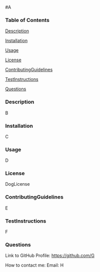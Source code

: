 #A

### Table of Contents
[Description](#desc)

[Installation](#install)

[Usage](#usage)

[License](#lic)

[ContributingGuidelines](#CG)

[TestInstructions](#TI)

[Questions](#Q)


<a id="desc"></a>
### Description
B

<a name="install"></a>
### Installation
C

<a name="usage"></a>
### Usage
D

<a name="lic"></a>
### License
DogLicense

<a name="CG"></a>
### ContributingGuidelines
E

<a name="TI"></a>
### TestInstructions
F

<a name="Q"></a>
### Questions
Link to GitHub Profile: https://github.com/G

How to contact me:
Email: H
    